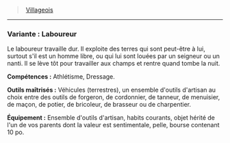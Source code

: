 ﻿---
!SubBackgroundItem
Abilities: Athlétisme, Dressage.
MasteredTools: Véhicules (terrestres), un ensemble d'outils d'artisan au choix entre des outils de forgeron, de cordonnier, de tanneur, de menuisier, de maçon, de potier, de bricoleur, de brasseur ou de charpentier.
Equipment: Ensemble d'outils d'artisan, habits courants, objet hérité de l'un de vos parents dont la valeur est sentimentale, pelle, bourse contenant 10 po.
Id: background_villageois_hd.md#variante--laboureur
ParentLink: background_villageois_hd.md#villageois
Name: 'Variante : Laboureur'
ParentName: Villageois
NameLevel: 3
Attributes:
  Name: 'Variante : Laboureur'
  Markdown: >+
    ### <!--Name-->Variante : Laboureur<!--/Name-->


    Le laboureur travaille dur. Il exploite des terres qui sont peut-être à lui, surtout s'il est un homme libre, ou qui lui sont louées par un seigneur ou un nanti. Il se lève tôt pour travailler aux champs et rentre quand tombe la nuit.


    **Compétences :** <!--Abilities-->Athlétisme, Dressage.<!--/Abilities-->


    **Outils maîtrisés :** <!--MasteredTools-->Véhicules (terrestres), un ensemble d'outils d'artisan au choix entre des outils de forgeron, de cordonnier, de tanneur, de menuisier, de maçon, de potier, de bricoleur, de brasseur ou de charpentier.<!--/MasteredTools-->


    **Équipement :** <!--Equipment-->Ensemble d'outils d'artisan, habits courants, objet hérité de l'un de vos parents dont la valeur est sentimentale, pelle, bourse contenant 10 po.<!--/Equipment-->

  Description: >+
    Le laboureur travaille dur. Il exploite des terres qui sont peut-être à lui, surtout s'il est un homme libre, ou qui lui sont louées par un seigneur ou un nanti. Il se lève tôt pour travailler aux champs et rentre quand tombe la nuit.

  Abilities: Athlétisme, Dressage.
  MasteredTools: Véhicules (terrestres), un ensemble d'outils d'artisan au choix entre des outils de forgeron, de cordonnier, de tanneur, de menuisier, de maçon, de potier, de bricoleur, de brasseur ou de charpentier.
  Equipment: Ensemble d'outils d'artisan, habits courants, objet hérité de l'un de vos parents dont la valeur est sentimentale, pelle, bourse contenant 10 po.
AttributesDictionary: >+
  Name: 'Variante : Laboureur'

  Markdown: >+

    ### <!--Name-->Variante : Laboureur<!--/Name-->





    Le laboureur travaille dur. Il exploite des terres qui sont peut-être à lui, surtout s'il est un homme libre, ou qui lui sont louées par un seigneur ou un nanti. Il se lève tôt pour travailler aux champs et rentre quand tombe la nuit.





    **Compétences :** <!--Abilities-->Athlétisme, Dressage.<!--/Abilities-->





    **Outils maîtrisés :** <!--MasteredTools-->Véhicules (terrestres), un ensemble d'outils d'artisan au choix entre des outils de forgeron, de cordonnier, de tanneur, de menuisier, de maçon, de potier, de bricoleur, de brasseur ou de charpentier.<!--/MasteredTools-->





    **Équipement :** <!--Equipment-->Ensemble d'outils d'artisan, habits courants, objet hérité de l'un de vos parents dont la valeur est sentimentale, pelle, bourse contenant 10 po.<!--/Equipment-->



  Description: >+

    Le laboureur travaille dur. Il exploite des terres qui sont peut-être à lui, surtout s'il est un homme libre, ou qui lui sont louées par un seigneur ou un nanti. Il se lève tôt pour travailler aux champs et rentre quand tombe la nuit.



  Abilities: Athlétisme, Dressage.

  MasteredTools: Véhicules (terrestres), un ensemble d'outils d'artisan au choix entre des outils de forgeron, de cordonnier, de tanneur, de menuisier, de maçon, de potier, de bricoleur, de brasseur ou de charpentier.

  Equipment: Ensemble d'outils d'artisan, habits courants, objet hérité de l'un de vos parents dont la valeur est sentimentale, pelle, bourse contenant 10 po.

Description: >+
  Le laboureur travaille dur. Il exploite des terres qui sont peut-être à lui, surtout s'il est un homme libre, ou qui lui sont louées par un seigneur ou un nanti. Il se lève tôt pour travailler aux champs et rentre quand tombe la nuit.

---
> [Villageois](hd_background_villageois.md)

---

### Variante : Laboureur

Le laboureur travaille dur. Il exploite des terres qui sont peut-être à lui, surtout s'il est un homme libre, ou qui lui sont louées par un seigneur ou un nanti. Il se lève tôt pour travailler aux champs et rentre quand tombe la nuit.

**Compétences :** Athlétisme, Dressage.

**Outils maîtrisés :** Véhicules (terrestres), un ensemble d'outils d'artisan au choix entre des outils de forgeron, de cordonnier, de tanneur, de menuisier, de maçon, de potier, de bricoleur, de brasseur ou de charpentier.

**Équipement :** Ensemble d'outils d'artisan, habits courants, objet hérité de l'un de vos parents dont la valeur est sentimentale, pelle, bourse contenant 10 po.

